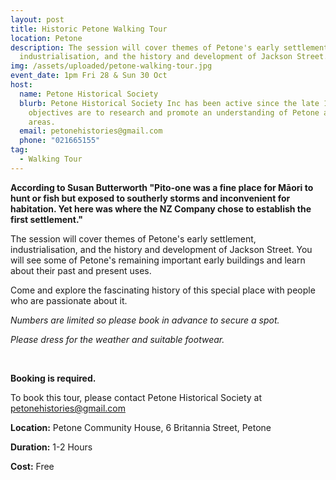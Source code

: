 ```yaml
---
layout: post
title: Historic Petone Walking Tour
location: Petone
description: The session will cover themes of Petone's early settlement,
  industrialisation, and the history and development of Jackson Street.
img: /assets/uploaded/petone-walking-tour.jpg
event_date: 1pm Fri 28 & Sun 30 Oct
host:
  name: Petone Historical Society
  blurb: Petone Historical Society Inc has been active since the late 1980s. Its
    objectives are to research and promote an understanding of Petone and nearby
    areas.
  email: petonehistories@gmail.com
  phone: "021665155"
tag:
  - Walking Tour
---
```

**According to Susan Butterworth "Pito-one was a fine place for Māori to hunt or fish but exposed to southerly storms and inconvenient for habitation. Yet here was where the NZ Company chose to establish the first settlement."**

The session will cover themes of Petone's early settlement, industrialisation, and the history and development of Jackson Street. You will see some of Petone's remaining important early buildings and learn about their past and present uses.

Come and explore the fascinating history of this special place with people who are passionate about it.

*Numbers are limited so please book in advance to secure a spot.*

*Please dress for the weather and suitable footwear.*

<br>

**Booking is required.**

To book this tour, please contact Petone Historical Society at [petonehistories@gmail.com](mailto:petonehistories@gmail.com)

**Location:** Petone Community House, 6 Britannia Street, Petone

**Duration:** 1-2 Hours

**Cost:** Free